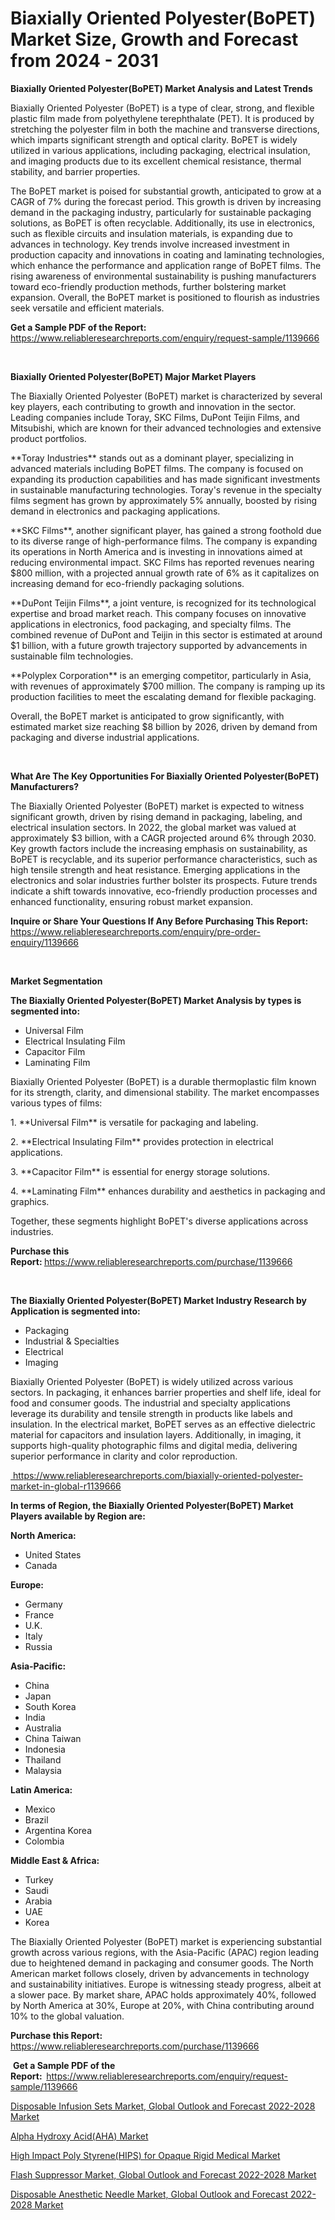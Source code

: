 <p><h1>Biaxially Oriented Polyester(BoPET) Market Size, Growth and Forecast from 2024 - 2031</h1></p><p><strong>Biaxially Oriented Polyester(BoPET) Market Analysis and Latest Trends</strong></p>
<p><p>Biaxially Oriented Polyester (BoPET) is a type of clear, strong, and flexible plastic film made from polyethylene terephthalate (PET). It is produced by stretching the polyester film in both the machine and transverse directions, which imparts significant strength and optical clarity. BoPET is widely utilized in various applications, including packaging, electrical insulation, and imaging products due to its excellent chemical resistance, thermal stability, and barrier properties.</p><p>The BoPET market is poised for substantial growth, anticipated to grow at a CAGR of 7% during the forecast period. This growth is driven by increasing demand in the packaging industry, particularly for sustainable packaging solutions, as BoPET is often recyclable. Additionally, its use in electronics, such as flexible circuits and insulation materials, is expanding due to advances in technology. Key trends involve increased investment in production capacity and innovations in coating and laminating technologies, which enhance the performance and application range of BoPET films. The rising awareness of environmental sustainability is pushing manufacturers toward eco-friendly production methods, further bolstering market expansion. Overall, the BoPET market is positioned to flourish as industries seek versatile and efficient materials.</p></p>
<p><strong>Get a Sample PDF of the Report:&nbsp;</strong> <a href="https://www.reliableresearchreports.com/enquiry/request-sample/1139666?utm_campaign=40&utm_medium=2&utm_source=Github&utm_content=ia&utm_term=14102024&utm_id=biaxially-oriented-polyesterbopet">https://www.reliableresearchreports.com/enquiry/request-sample/1139666</a></p>
<p>&nbsp;</p>
<p><strong>Biaxially Oriented Polyester(BoPET) Major Market Players</strong></p>
<p><p>The Biaxially Oriented Polyester (BoPET) market is characterized by several key players, each contributing to growth and innovation in the sector. Leading companies include Toray, SKC Films, DuPont Teijin Films, and Mitsubishi, which are known for their advanced technologies and extensive product portfolios.</p><p>**Toray Industries** stands out as a dominant player, specializing in advanced materials including BoPET films. The company is focused on expanding its production capabilities and has made significant investments in sustainable manufacturing technologies. Toray's revenue in the specialty films segment has grown by approximately 5% annually, boosted by rising demand in electronics and packaging applications.</p><p>**SKC Films**, another significant player, has gained a strong foothold due to its diverse range of high-performance films. The company is expanding its operations in North America and is investing in innovations aimed at reducing environmental impact. SKC Films has reported revenues nearing $800 million, with a projected annual growth rate of 6% as it capitalizes on increasing demand for eco-friendly packaging solutions.</p><p>**DuPont Teijin Films**, a joint venture, is recognized for its technological expertise and broad market reach. This company focuses on innovative applications in electronics, food packaging, and specialty films. The combined revenue of DuPont and Teijin in this sector is estimated at around $1 billion, with a future growth trajectory supported by advancements in sustainable film technologies.</p><p>**Polyplex Corporation** is an emerging competitor, particularly in Asia, with revenues of approximately $700 million. The company is ramping up its production facilities to meet the escalating demand for flexible packaging.</p><p>Overall, the BoPET market is anticipated to grow significantly, with estimated market size reaching $8 billion by 2026, driven by demand from packaging and diverse industrial applications.</p></p>
<p>&nbsp;</p>
<p><strong>What Are The Key Opportunities For Biaxially Oriented Polyester(BoPET) Manufacturers?</strong></p>
<p><p>The Biaxially Oriented Polyester (BoPET) market is expected to witness significant growth, driven by rising demand in packaging, labeling, and electrical insulation sectors. In 2022, the global market was valued at approximately $3 billion, with a CAGR projected around 6% through 2030. Key growth factors include the increasing emphasis on sustainability, as BoPET is recyclable, and its superior performance characteristics, such as high tensile strength and heat resistance. Emerging applications in the electronics and solar industries further bolster its prospects. Future trends indicate a shift towards innovative, eco-friendly production processes and enhanced functionality, ensuring robust market expansion.</p></p>
<p><strong>Inquire or Share Your Questions If Any Before Purchasing This Report:</strong> <a href="https://www.reliableresearchreports.com/enquiry/pre-order-enquiry/1139666?utm_campaign=40&utm_medium=2&utm_source=Github&utm_content=ia&utm_term=14102024&utm_id=biaxially-oriented-polyesterbopet">https://www.reliableresearchreports.com/enquiry/pre-order-enquiry/1139666</a></p>
<p>&nbsp;</p>
<p><strong>Market Segmentation</strong></p>
<p><strong>The Biaxially Oriented Polyester(BoPET) Market Analysis by types is segmented into:</strong></p>
<p><ul><li>Universal Film</li><li>Electrical Insulating Film</li><li>Capacitor Film</li><li>Laminating Film</li></ul></p>
<p><p>Biaxially Oriented Polyester (BoPET) is a durable thermoplastic film known for its strength, clarity, and dimensional stability. The market encompasses various types of films: </p><p>1. **Universal Film** is versatile for packaging and labeling. </p><p>2. **Electrical Insulating Film** provides protection in electrical applications. </p><p>3. **Capacitor Film** is essential for energy storage solutions. </p><p>4. **Laminating Film** enhances durability and aesthetics in packaging and graphics. </p><p>Together, these segments highlight BoPET's diverse applications across industries.</p></p>
<p><strong>Purchase this Report:&nbsp;</strong><a href="https://www.reliableresearchreports.com/purchase/1139666?utm_campaign=40&utm_medium=2&utm_source=Github&utm_content=ia&utm_term=14102024&utm_id=biaxially-oriented-polyesterbopet">https://www.reliableresearchreports.com/purchase/1139666</a></p>
<p>&nbsp;</p>
<p><strong>The Biaxially Oriented Polyester(BoPET) Market Industry Research by Application is segmented into:</strong></p>
<p><ul><li>Packaging</li><li>Industrial & Specialties</li><li>Electrical</li><li>Imaging</li></ul></p>
<p><p>Biaxially Oriented Polyester (BoPET) is widely utilized across various sectors. In packaging, it enhances barrier properties and shelf life, ideal for food and consumer goods. The industrial and specialty applications leverage its durability and tensile strength in products like labels and insulation. In the electrical market, BoPET serves as an effective dielectric material for capacitors and insulation layers. Additionally, in imaging, it supports high-quality photographic films and digital media, delivering superior performance in clarity and color reproduction.</p></p>
<p><a href="https://www.reliableresearchreports.com/biaxially-oriented-polyester-market-in-global-r1139666?utm_campaign=40&utm_medium=2&utm_source=Github&utm_content=ia&utm_term=14102024&utm_id=biaxially-oriented-polyesterbopet">&nbsp;https://www.reliableresearchreports.com/biaxially-oriented-polyester-market-in-global-r1139666</a></p>
<p><strong>In terms of Region, the Biaxially Oriented Polyester(BoPET) Market Players available by Region are:</strong></p>
<p>
    <p> <strong> North America: </strong>
        <ul>
            <li>United States</li>
            <li>Canada</li>
        </ul>
        </p> 
    <p> <strong> Europe: </strong>
        <ul>
            <li>Germany</li>
            <li>France</li>
            <li>U.K.</li>
            <li>Italy</li>
            <li>Russia</li>
        </ul>
        </p> 
    <p> <strong> Asia-Pacific: </strong>
        <ul>
            <li>China</li>
            <li>Japan</li>
            <li>South Korea</li>
            <li>India</li>
            <li>Australia</li>
            <li>China Taiwan</li>
            <li>Indonesia</li>
            <li>Thailand</li>
            <li>Malaysia</li>
        </ul>
        </p> 
    <p> <strong> Latin America: </strong>
        <ul>
            <li>Mexico</li>
            <li>Brazil</li>
            <li>Argentina Korea</li>
            <li>Colombia</li>
        </ul>
        </p> 
    <p> <strong> Middle East & Africa: </strong>
        <ul>
            <li>Turkey</li>
            <li>Saudi</li>
            <li>Arabia</li>
            <li>UAE</li>
            <li>Korea</li>
        </ul>
    </p>
    </p>
<p><p>The Biaxially Oriented Polyester (BoPET) market is experiencing substantial growth across various regions, with the Asia-Pacific (APAC) region leading due to heightened demand in packaging and consumer goods. The North American market follows closely, driven by advancements in technology and sustainability initiatives. Europe is witnessing steady progress, albeit at a slower pace. By market share, APAC holds approximately 40%, followed by North America at 30%, Europe at 20%, with China contributing around 10% to the global valuation.</p></p>
<p><strong>Purchase this Report: </strong><a href="https://www.reliableresearchreports.com/purchase/1139666?utm_campaign=40&utm_medium=2&utm_source=Github&utm_content=ia&utm_term=14102024&utm_id=biaxially-oriented-polyesterbopet">https://www.reliableresearchreports.com/purchase/1139666</a></p>
<p>&nbsp;<strong>Get a Sample PDF of the Report:&nbsp;&nbsp;</strong><a href="https://www.reliableresearchreports.com/enquiry/request-sample/1139666?utm_campaign=40&utm_medium=2&utm_source=Github&utm_content=ia&utm_term=14102024&utm_id=biaxially-oriented-polyesterbopet">https://www.reliableresearchreports.com/enquiry/request-sample/1139666</a></p>
<p><strong></strong></p>
<p><p><a href="https://www.linkedin.com/pulse/global-disposable-infusion-sets-market-outlook-forecast-2022-2028-xzccf?trk=public_post_embed_feed-article-content&utm_campaign=40&utm_medium=2&utm_source=Github&utm_content=ia&utm_term=14102024&utm_id=biaxially-oriented-polyesterbopet">Disposable Infusion Sets Market, Global Outlook and Forecast 2022-2028 Market</a></p><p><a href="https://github.com/ParvinKhatun77/Market-Research-Report-List-1/blob/main/alpha-hydroxy-acidaha-market.md?utm_campaign=40&utm_medium=2&utm_source=Github&utm_content=ia&utm_term=14102024&utm_id=biaxially-oriented-polyesterbopet">Alpha Hydroxy Acid(AHA) Market</a></p><p><a href="https://github.com/GraceTurner587/Market-Research-Report-List-1/blob/main/high-impact-poly-styrenehips-for-opaque-rigid-medical-market.md?utm_campaign=40&utm_medium=2&utm_source=Github&utm_content=ia&utm_term=14102024&utm_id=biaxially-oriented-polyesterbopet">High Impact Poly Styrene(HIPS) for Opaque Rigid Medical Market</a></p><p><a href="https://www.linkedin.com/pulse/flash-suppressor-market-global-outlook-forecast-2022-2028-drivers-ftmmf?trk=public_post_embed_feed-article-content&utm_campaign=40&utm_medium=2&utm_source=Github&utm_content=ia&utm_term=14102024&utm_id=biaxially-oriented-polyesterbopet">Flash Suppressor Market, Global Outlook and Forecast 2022-2028 Market</a></p><p><a href="https://www.linkedin.com/pulse/disposable-anesthetic-needle-market-global-outlook-forecast-2022-2028-lnjcf?trk=public_post_embed_feed-article-content&utm_campaign=40&utm_medium=2&utm_source=Github&utm_content=ia&utm_term=14102024&utm_id=biaxially-oriented-polyesterbopet">Disposable Anesthetic Needle Market, Global Outlook and Forecast 2022-2028 Market</a></p></p>